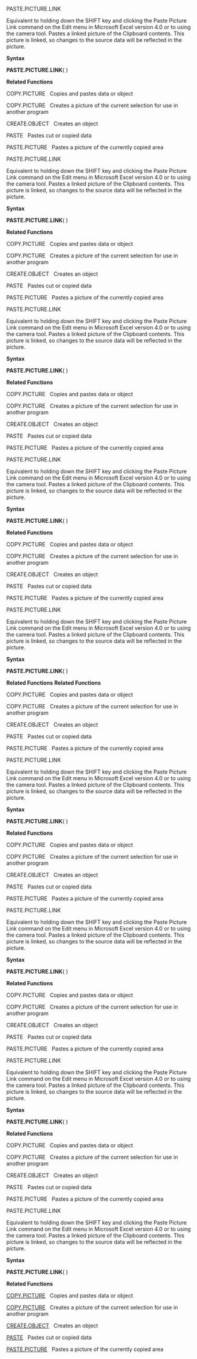 PASTE.PICTURE.LINK

Equivalent to holding down the SHIFT key and clicking the Paste Picture
Link command on the Edit menu in Microsoft Excel version 4.0 or to using
the camera tool. Pastes a linked picture of the Clipboard contents. This
picture is linked, so changes to the source data will be reflected in
the picture.

**Syntax**

**PASTE.PICTURE.LINK**( )

**Related Functions**

COPY.PICTURE   Copies and pastes data or object

COPY.PICTURE   Creates a picture of the current selection for use in
another program

CREATE.OBJECT   Creates an object

PASTE   Pastes cut or copied data

PASTE.PICTURE   Pastes a picture of the currently copied area


PASTE.PICTURE.LINK

Equivalent to holding down the SHIFT key and clicking the Paste Picture
Link command on the Edit menu in Microsoft Excel version 4.0 or to using
the camera tool. Pastes a linked picture of the Clipboard contents. This
picture is linked, so changes to the source data will be reflected in
the picture.

**Syntax**

**PASTE.PICTURE.LINK**( )

**Related Functions**

COPY.PICTURE   Copies and pastes data or object

COPY.PICTURE   Creates a picture of the current selection for use in
another program

CREATE.OBJECT   Creates an object

PASTE   Pastes cut or copied data

PASTE.PICTURE   Pastes a picture of the currently copied area


PASTE.PICTURE.LINK

Equivalent to holding down the SHIFT key and clicking the Paste Picture
Link command on the Edit menu in Microsoft Excel version 4.0 or to using
the camera tool. Pastes a linked picture of the Clipboard contents. This
picture is linked, so changes to the source data will be reflected in
the picture.

**Syntax**

**PASTE.PICTURE.LINK**( )

**Related Functions**

COPY.PICTURE   Copies and pastes data or object

COPY.PICTURE   Creates a picture of the current selection for use in
another program

CREATE.OBJECT   Creates an object

PASTE   Pastes cut or copied data

PASTE.PICTURE   Pastes a picture of the currently copied area


PASTE.PICTURE.LINK

Equivalent to holding down the SHIFT key and clicking the Paste Picture
Link command on the Edit menu in Microsoft Excel version 4.0 or to using
the camera tool. Pastes a linked picture of the Clipboard contents. This
picture is linked, so changes to the source data will be reflected in
the picture.

**Syntax**

**PASTE.PICTURE.LINK**( )

**Related Functions**

COPY.PICTURE   Copies and pastes data or object

COPY.PICTURE   Creates a picture of the current selection for use in
another program

CREATE.OBJECT   Creates an object

PASTE   Pastes cut or copied data

PASTE.PICTURE   Pastes a picture of the currently copied area


PASTE.PICTURE.LINK

Equivalent to holding down the SHIFT key and clicking the Paste Picture
Link command on the Edit menu in Microsoft Excel version 4.0 or to using
the camera tool. Pastes a linked picture of the Clipboard contents. This
picture is linked, so changes to the source data will be reflected in
the picture.

**Syntax**

**PASTE.PICTURE.LINK**( )

**Related Functions**
**Related Functions**

COPY.PICTURE   Copies and pastes data or object

COPY.PICTURE   Creates a picture of the current selection for use in
another program

CREATE.OBJECT   Creates an object

PASTE   Pastes cut or copied data

PASTE.PICTURE   Pastes a picture of the currently copied area


PASTE.PICTURE.LINK

Equivalent to holding down the SHIFT key and clicking the Paste Picture
Link command on the Edit menu in Microsoft Excel version 4.0 or to using
the camera tool. Pastes a linked picture of the Clipboard contents. This
picture is linked, so changes to the source data will be reflected in
the picture.

**Syntax**

**PASTE.PICTURE.LINK**( )

**Related Functions**

COPY.PICTURE   Copies and pastes data or object

COPY.PICTURE   Creates a picture of the current selection for use in
another program

CREATE.OBJECT   Creates an object

PASTE   Pastes cut or copied data

PASTE.PICTURE   Pastes a picture of the currently copied area


PASTE.PICTURE.LINK

Equivalent to holding down the SHIFT key and clicking the Paste Picture
Link command on the Edit menu in Microsoft Excel version 4.0 or to using
the camera tool. Pastes a linked picture of the Clipboard contents. This
picture is linked, so changes to the source data will be reflected in
the picture.

**Syntax**

**PASTE.PICTURE.LINK**( )

**Related Functions**

COPY.PICTURE   Copies and pastes data or object

COPY.PICTURE   Creates a picture of the current selection for use in
another program

CREATE.OBJECT   Creates an object

PASTE   Pastes cut or copied data

PASTE.PICTURE   Pastes a picture of the currently copied area


PASTE.PICTURE.LINK

Equivalent to holding down the SHIFT key and clicking the Paste Picture
Link command on the Edit menu in Microsoft Excel version 4.0 or to using
the camera tool. Pastes a linked picture of the Clipboard contents. This
picture is linked, so changes to the source data will be reflected in
the picture.

**Syntax**

**PASTE.PICTURE.LINK**( )

**Related Functions**

COPY.PICTURE   Copies and pastes data or object

COPY.PICTURE   Creates a picture of the current selection for use in
another program

CREATE.OBJECT   Creates an object

PASTE   Pastes cut or copied data

PASTE.PICTURE   Pastes a picture of the currently copied area


PASTE.PICTURE.LINK

Equivalent to holding down the SHIFT key and clicking the Paste Picture
Link command on the Edit menu in Microsoft Excel version 4.0 or to using
the camera tool. Pastes a linked picture of the Clipboard contents. This
picture is linked, so changes to the source data will be reflected in
the picture.

**Syntax**

**PASTE.PICTURE.LINK**( )

**Related Functions**

[COPY.PICTURE](COPY.PICTURE.md)   Copies and pastes data or object

[COPY.PICTURE](COPY.PICTURE.md)   Creates a picture of the current selection for use in
another program

[CREATE.OBJECT](CREATE.OBJECT.md)   Creates an object

[PASTE](PASTE.md)   Pastes cut or copied data

[PASTE.PICTURE](PASTE.PICTURE.md)   Pastes a picture of the currently copied area


